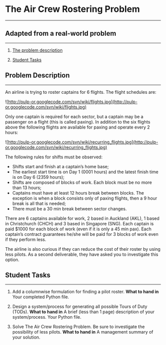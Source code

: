 # The Air Crew Rostering Problem #

---

## Adapted from a real-world problem ##

---


1. [The problem description](http://130.216.209.237/engsci392/pulp/AirCrewRostering#description)

2. [Student Tasks](http://130.216.209.237/engsci392/pulp/AirCrewRostering#tasks)


## Problem Description ##

---

An airline is trying to roster captains for 6 flights. The flight schedules are:

![http://pulp-or.googlecode.com/svn/wiki/flights.jpg](http://pulp-or.googlecode.com/svn/wiki/flights.jpg)


Only one captain is required for each sector, but a captain may be a passenger on a flight (this is called paxing). In addition to the six flights above the following flights are available for paxing and operate every 2 hours:

![http://pulp-or.googlecode.com/svn/wiki/recurring_flights.jpg](http://pulp-or.googlecode.com/svn/wiki/recurring_flights.jpg)


The following rules for shifts must be observed:

  * Shifts start and finish at a captain’s home base;
  * The earliest start time is on Day 1 (0001 hours) and the latest finish time is on Day 6 (2359 hours);
  * Shifts are composed of blocks of work. Each block must be no more than 13 hours;
  * Captains must have at least 12 hours break between blocks. The exception is when a block consists only of paxing flights, then a 9 hour break is all that is needed;
  * There must be a 30 min break between sector changes.

There are 6 captains available for work, 2 based in Auckland (AKL), 1 based in Christchurch (CHCH) and 3 based in Singapore (SNG). Each captain is paid $1000 for each block of work (even if it is only a 45 min pax). Each captain’s contract guarantees he/she will be paid for 3 blocks of work even if they perform less.

The airline is also curious if they can reduce the cost of their roster by using less pilots. As a second deliverable, they have asked you to investigate this option.


## Student Tasks ##

---

1. Add a columnwise formulation for finding a pilot roster.
**What to hand in** Your completed Python file.

2. Design a system/process for generating all possible Tours of Duty (TODs).
**What to hand in** A brief (less than 1 page) description of your system/process. Your Python file.

3. Solve The Air Crew Rostering Problem. Be sure to investigate the possibility of less pilots.
**What to hand in** A management summary of your solution.